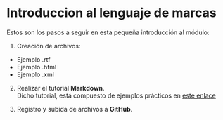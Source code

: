 # Introduccion al lenguaje de marcas

Estos son los pasos a seguir en esta pequeña introducción al módulo:

1. Creación de archivos:
 * Ejemplo .rtf
 * Ejemplo .html
 * Ejemplo .xml

2. Realizar el tutorial **Markdown**.  
 Dicho tutorial, está compuesto de ejemplos prácticos en [este enlace](http://www.markdowntutorial.com/)
 
3. Registro y subida de archivos a **GitHub**.
